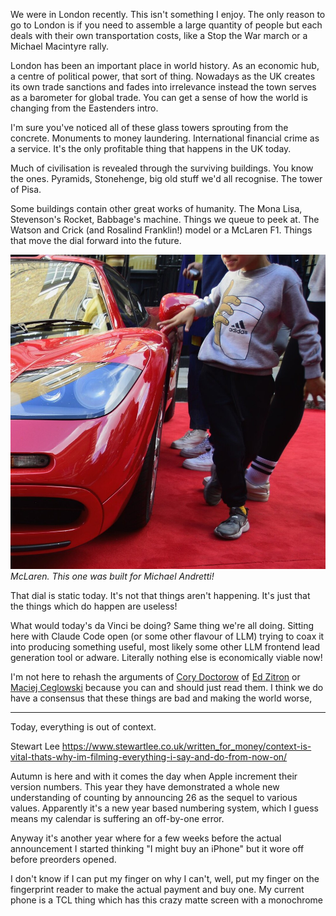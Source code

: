 We were in London recently. This isn't something I enjoy. The only reason to go to London is if you need to assemble a large quantity of people but each deals with their own transportation costs, like a Stop the War march or a Michael Macintyre rally.

London has been an important place in world history. As an economic hub, a centre of political power, that sort of thing. Nowadays as the UK creates its own trade sanctions and fades into irrelevance instead the town serves as a barometer for global trade. You can get a sense of how the world is changing from the Eastenders intro.

I'm sure you've noticed all of these glass towers sprouting from the concrete. Monuments to money laundering. International financial crime as a service. It's the only profitable thing that happens in the UK today.

Much of civilisation is revealed through the surviving buildings. You know the ones. Pyramids, Stonehenge, big old stuff we'd all recognise. The tower of Pisa.

Some buildings contain other great works of humanity. The Mona Lisa, Stevenson's Rocket, Babbage's machine. Things we queue to peek at. The Watson and Crick (and Rosalind Franklin!) model or a McLaren F1. Things that move the dial forward into the future.

![McLaren.](/public/img/cars/mac.jpg)
*McLaren. This one was built for Michael Andretti!*

That dial is static today. It's not that things aren't happening. It's just that the things which do happen are useless!

What would today's da Vinci be doing? Same thing we're all doing. Sitting here with Claude Code open (or some other flavour of LLM) trying to coax it into producing something useful, most likely some other LLM frontend lead generation tool or adware. Literally nothing else is economically viable now!

I'm not here to rehash the arguments of [Cory Doctorow](https://pluralistic.net/2023/01/21/potemkin-ai/#hey-guys) of [Ed Zitron](https://www.wheresyoured.at/make-fun-of-them/) or [Maciej Ceglowski](https://idlewords.com/talks/) because you can and should just read them. I think we do have a consensus that these things are bad and making the world worse, 






---

Today, everything is out of context.

Stewart Lee https://www.stewartlee.co.uk/written_for_money/context-is-vital-thats-why-im-filming-everything-i-say-and-do-from-now-on/




Autumn is here and with it comes the day when Apple increment their version numbers. This year they have demonstrated a whole new understanding of counting by announcing 26 as the sequel to various values. Apparently it's a new year based numbering system, which I guess means my calendar is suffering an off-by-one error.

Anyway it's another year where for a few weeks before the actual announcement I started thinking "I might buy an iPhone" but it wore off before preorders opened.

I don't know if I can put my finger on why I can't, well, put my finger on the fingerprint reader to make the actual payment and buy one. My current phone is a TCL thing which has this crazy matte screen with a monochrome 